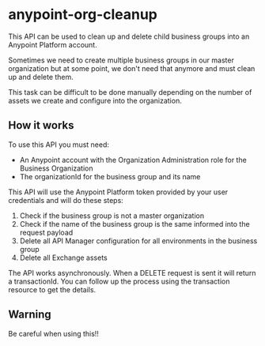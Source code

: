 # anypoint-org-cleanup

This API can be used to clean up and delete child business groups into an Anypoint Platform account. 

Sometimes we need to create multiple business groups in our master organization but at some point, we don't need that anymore and must clean up and delete them.

This task can be difficult to be done manually depending on the number of assets we create and configure into the organization.

## How it works

To use this API you must need: 

- An Anypoint account with the Organization Administration role for the Business Organization
- The organizationId for the business group and its name

This API will use the Anypoint Platform token provided by your user credentials and will do these steps:

1. Check if the business group is not a master organization
2. Check if the name of the business group is the same informed into the request payload
3. Delete all API Manager configuration for all environments in the business group
4. Delete all Exchange assets

The API works asynchronously. When a DELETE request is sent it will return a transactionId. You can follow up the process using the transaction resource to get the details. 

## Warning

Be careful when using this!!
